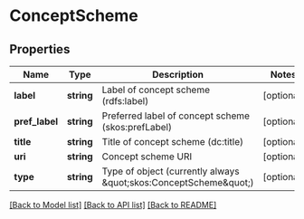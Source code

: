 # ConceptScheme

## Properties
Name | Type | Description | Notes
------------ | ------------- | ------------- | -------------
**label** | **string** | Label of concept scheme (rdfs:label) | [optional] 
**pref_label** | **string** | Preferred label of concept scheme (skos:prefLabel) | [optional] 
**title** | **string** | Title of concept scheme (dc:title) | [optional] 
**uri** | **string** | Concept scheme URI | [optional] 
**type** | **string** | Type of object (currently always \&quot;skos:ConceptScheme\&quot;) | [optional] 

[[Back to Model list]](../README.md#documentation-for-models) [[Back to API list]](../README.md#documentation-for-api-endpoints) [[Back to README]](../README.md)


